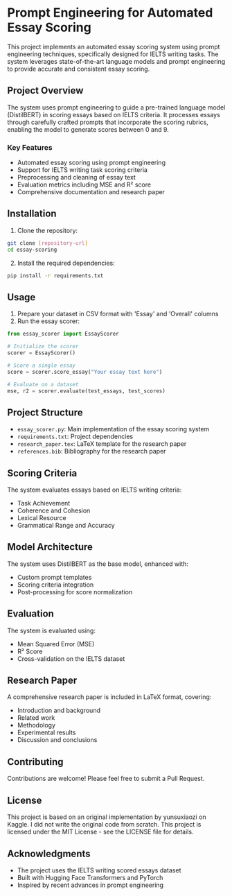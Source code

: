 # Prompt Engineering for Automated Essay Scoring

This project implements an automated essay scoring system using prompt engineering techniques, specifically designed for IELTS writing tasks. The system leverages state-of-the-art language models and prompt engineering to provide accurate and consistent essay scoring.

## Project Overview

The system uses prompt engineering to guide a pre-trained language model (DistilBERT) in scoring essays based on IELTS criteria. It processes essays through carefully crafted prompts that incorporate the scoring rubrics, enabling the model to generate scores between 0 and 9.

### Key Features

- Automated essay scoring using prompt engineering
- Support for IELTS writing task scoring criteria
- Preprocessing and cleaning of essay text
- Evaluation metrics including MSE and R² score
- Comprehensive documentation and research paper

## Installation

1. Clone the repository:
```bash
git clone [repository-url]
cd essay-scoring
```

2. Install the required dependencies:
```bash
pip install -r requirements.txt
```

## Usage

1. Prepare your dataset in CSV format with 'Essay' and 'Overall' columns
2. Run the essay scorer:
```python
from essay_scorer import EssayScorer

# Initialize the scorer
scorer = EssayScorer()

# Score a single essay
score = scorer.score_essay("Your essay text here")

# Evaluate on a dataset
mse, r2 = scorer.evaluate(test_essays, test_scores)
```

## Project Structure

- `essay_scorer.py`: Main implementation of the essay scoring system
- `requirements.txt`: Project dependencies
- `research_paper.tex`: LaTeX template for the research paper
- `references.bib`: Bibliography for the research paper

## Scoring Criteria

The system evaluates essays based on IELTS writing criteria:
- Task Achievement
- Coherence and Cohesion
- Lexical Resource
- Grammatical Range and Accuracy

## Model Architecture

The system uses DistilBERT as the base model, enhanced with:
- Custom prompt templates
- Scoring criteria integration
- Post-processing for score normalization

## Evaluation

The system is evaluated using:
- Mean Squared Error (MSE)
- R² Score
- Cross-validation on the IELTS dataset

## Research Paper

A comprehensive research paper is included in LaTeX format, covering:
- Introduction and background
- Related work
- Methodology
- Experimental results
- Discussion and conclusions

## Contributing

Contributions are welcome! Please feel free to submit a Pull Request.

## License
This project is based on an original implementation by yunsuxiaozi on Kaggle. I did not write the original code from scratch.
This project is licensed under the MIT License - see the LICENSE file for details.

## Acknowledgments

- The project uses the IELTS writing scored essays dataset
- Built with Hugging Face Transformers and PyTorch
- Inspired by recent advances in prompt engineering 
